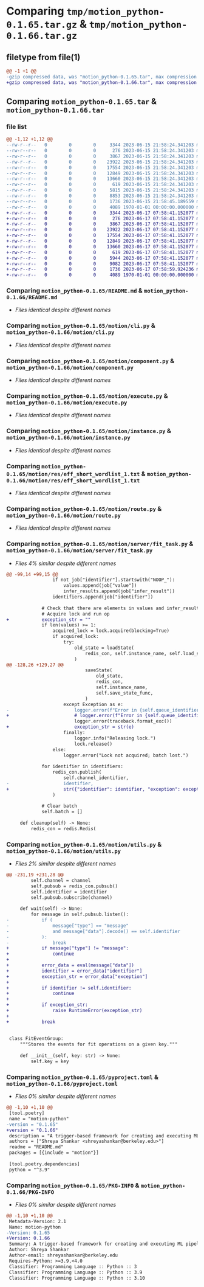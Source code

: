 # Comparing `tmp/motion_python-0.1.65.tar.gz` & `tmp/motion_python-0.1.66.tar.gz`

## filetype from file(1)

```diff
@@ -1 +1 @@
-gzip compressed data, was "motion_python-0.1.65.tar", max compression
+gzip compressed data, was "motion_python-0.1.66.tar", max compression
```

## Comparing `motion_python-0.1.65.tar` & `motion_python-0.1.66.tar`

### file list

```diff
@@ -1,12 +1,12 @@
--rw-r--r--   0        0        0     3344 2023-06-15 21:58:24.341203 motion_python-0.1.65/README.md
--rw-r--r--   0        0        0      276 2023-06-15 21:58:24.341203 motion_python-0.1.65/motion/__init__.py
--rw-r--r--   0        0        0     3867 2023-06-15 21:58:24.341203 motion_python-0.1.65/motion/cli.py
--rw-r--r--   0        0        0    23922 2023-06-15 21:58:24.341203 motion_python-0.1.65/motion/component.py
--rw-r--r--   0        0        0    17554 2023-06-15 21:58:24.341203 motion_python-0.1.65/motion/execute.py
--rw-r--r--   0        0        0    12849 2023-06-15 21:58:24.341203 motion_python-0.1.65/motion/instance.py
--rw-r--r--   0        0        0    13660 2023-06-15 21:58:24.341203 motion_python-0.1.65/motion/res/eff_short_wordlist_1.txt
--rw-r--r--   0        0        0      619 2023-06-15 21:58:24.341203 motion_python-0.1.65/motion/route.py
--rw-r--r--   0        0        0     5815 2023-06-15 21:58:24.341203 motion_python-0.1.65/motion/server/fit_task.py
--rw-r--r--   0        0        0     8853 2023-06-15 21:58:24.341203 motion_python-0.1.65/motion/utils.py
--rw-r--r--   0        0        0     1736 2023-06-15 21:58:45.189559 motion_python-0.1.65/pyproject.toml
--rw-r--r--   0        0        0     4089 1970-01-01 00:00:00.000000 motion_python-0.1.65/PKG-INFO
+-rw-r--r--   0        0        0     3344 2023-06-17 07:58:41.152077 motion_python-0.1.66/README.md
+-rw-r--r--   0        0        0      276 2023-06-17 07:58:41.152077 motion_python-0.1.66/motion/__init__.py
+-rw-r--r--   0        0        0     3867 2023-06-17 07:58:41.152077 motion_python-0.1.66/motion/cli.py
+-rw-r--r--   0        0        0    23922 2023-06-17 07:58:41.152077 motion_python-0.1.66/motion/component.py
+-rw-r--r--   0        0        0    17554 2023-06-17 07:58:41.152077 motion_python-0.1.66/motion/execute.py
+-rw-r--r--   0        0        0    12849 2023-06-17 07:58:41.152077 motion_python-0.1.66/motion/instance.py
+-rw-r--r--   0        0        0    13660 2023-06-17 07:58:41.152077 motion_python-0.1.66/motion/res/eff_short_wordlist_1.txt
+-rw-r--r--   0        0        0      619 2023-06-17 07:58:41.152077 motion_python-0.1.66/motion/route.py
+-rw-r--r--   0        0        0     5944 2023-06-17 07:58:41.152077 motion_python-0.1.66/motion/server/fit_task.py
+-rw-r--r--   0        0        0     9082 2023-06-17 07:58:41.152077 motion_python-0.1.66/motion/utils.py
+-rw-r--r--   0        0        0     1736 2023-06-17 07:58:59.924236 motion_python-0.1.66/pyproject.toml
+-rw-r--r--   0        0        0     4089 1970-01-01 00:00:00.000000 motion_python-0.1.66/PKG-INFO
```

### Comparing `motion_python-0.1.65/README.md` & `motion_python-0.1.66/README.md`

 * *Files identical despite different names*

### Comparing `motion_python-0.1.65/motion/cli.py` & `motion_python-0.1.66/motion/cli.py`

 * *Files identical despite different names*

### Comparing `motion_python-0.1.65/motion/component.py` & `motion_python-0.1.66/motion/component.py`

 * *Files identical despite different names*

### Comparing `motion_python-0.1.65/motion/execute.py` & `motion_python-0.1.66/motion/execute.py`

 * *Files identical despite different names*

### Comparing `motion_python-0.1.65/motion/instance.py` & `motion_python-0.1.66/motion/instance.py`

 * *Files identical despite different names*

### Comparing `motion_python-0.1.65/motion/res/eff_short_wordlist_1.txt` & `motion_python-0.1.66/motion/res/eff_short_wordlist_1.txt`

 * *Files identical despite different names*

### Comparing `motion_python-0.1.65/motion/route.py` & `motion_python-0.1.66/motion/route.py`

 * *Files identical despite different names*

### Comparing `motion_python-0.1.65/motion/server/fit_task.py` & `motion_python-0.1.66/motion/server/fit_task.py`

 * *Files 4% similar despite different names*

```diff
@@ -99,14 +99,15 @@
                 if not job["identifier"].startswith("NOOP_"):
                     values.append(job["value"])
                     infer_results.append(job["infer_result"])
                 identifiers.append(job["identifier"])
 
             # Check that there are elements in values and infer_results
             # Acquire lock and run op
+            exception_str = ""
             if len(values) >= 1:
                 acquired_lock = lock.acquire(blocking=True)
                 if acquired_lock:
                     try:
                         old_state = loadState(
                             redis_con, self.instance_name, self.load_state_func
                         )
@@ -128,26 +129,27 @@
                             saveState(
                                 old_state,
                                 redis_con,
                                 self.instance_name,
                                 self.save_state_func,
                             )
                     except Exception as e:
-                        logger.error(f"Error in {self.queue_identifier} fit: {e}")
+                        # logger.error(f"Error in {self.queue_identifier} fit: {e}")
                         logger.error(traceback.format_exc())
+                        exception_str = str(e)
                     finally:
                         logger.info("Releasing lock.")
                         lock.release()
                 else:
                     logger.error("Lock not acquired; batch lost.")
 
             for identifier in identifiers:
                 redis_con.publish(
                     self.channel_identifier,
-                    identifier,
+                    str({"identifier": identifier, "exception": exception_str}),
                 )
 
             # Clear batch
             self.batch = []
 
     def cleanup(self) -> None:
         redis_con = redis.Redis(
```

### Comparing `motion_python-0.1.65/motion/utils.py` & `motion_python-0.1.66/motion/utils.py`

 * *Files 2% similar despite different names*

```diff
@@ -231,19 +231,28 @@
         self.channel = channel
         self.pubsub = redis_con.pubsub()
         self.identifier = identifier
         self.pubsub.subscribe(channel)
 
     def wait(self) -> None:
         for message in self.pubsub.listen():
-            if (
-                message["type"] == "message"
-                and message["data"].decode() == self.identifier
-            ):
-                break
+            if message["type"] != "message":
+                continue
+
+            error_data = eval(message["data"])
+            identifier = error_data["identifier"]
+            exception_str = error_data["exception"]
+
+            if identifier != self.identifier:
+                continue
+
+            if exception_str:
+                raise RuntimeError(exception_str)
+
+            break
 
 
 class FitEventGroup:
     """Stores the events for fit operations on a given key."""
 
     def __init__(self, key: str) -> None:
         self.key = key
```

### Comparing `motion_python-0.1.65/pyproject.toml` & `motion_python-0.1.66/pyproject.toml`

 * *Files 0% similar despite different names*

```diff
@@ -1,10 +1,10 @@
 [tool.poetry]
 name = "motion-python"
-version = "0.1.65"
+version = "0.1.66"
 description = "A trigger-based framework for creating and executing ML pipelines."
 authors = ["Shreya Shankar <shreyashankar@berkeley.edu>"]
 readme = "README.md"
 packages = [{include = "motion"}]
 
 [tool.poetry.dependencies]
 python = "^3.9"
```

### Comparing `motion_python-0.1.65/PKG-INFO` & `motion_python-0.1.66/PKG-INFO`

 * *Files 0% similar despite different names*

```diff
@@ -1,10 +1,10 @@
 Metadata-Version: 2.1
 Name: motion-python
-Version: 0.1.65
+Version: 0.1.66
 Summary: A trigger-based framework for creating and executing ML pipelines.
 Author: Shreya Shankar
 Author-email: shreyashankar@berkeley.edu
 Requires-Python: >=3.9,<4.0
 Classifier: Programming Language :: Python :: 3
 Classifier: Programming Language :: Python :: 3.9
 Classifier: Programming Language :: Python :: 3.10
```

